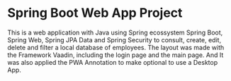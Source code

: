 # Spring Boot Web App Project

This is a web application with Java using Spring ecossystem Spring Boot, Spring Web, Spring JPA Data and Spring Security to consult, create, edit, delete and filter a local database of employees. The layout was made with the Framework Vaadin, including the login page and the main page. And It was also applied the PWA Annotation to make optional to use a Desktop App.
